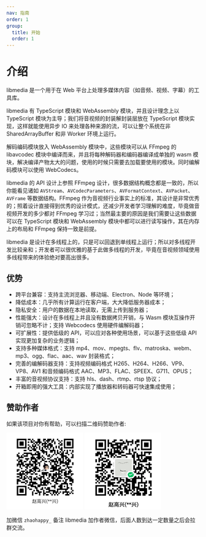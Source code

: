 ```yaml
---
nav: 指南
order: 1
group:
  title: 开始
  order: 1
---
```


# 介绍

libmedia 是一个用于在 Web 平台上处理多媒体内容（如音频、视频、字幕）的工具库。

libmedia 有 TypeScript 模块和 WebAssembly 模块，并且设计理念上以 TypeScript 模块为主导；我们将音视频的封装解封装层放在 TypeScript 模块实现，这样就能使用异步 IO 来处理各种来源的流，可以让整个系统在非 SharedArrayBuffer 和非 Worker 环境上运行。

解码编码模块放入 WebAssembly 模块中，这些模块可以从 FFmpeg 的 libavcodec 模块中编译而来，并且将每种解码器和编码器编译成单独的 wasm 模块，解决编译产物太大的问题，使用的时候只需要去加载要使用的模块。同时编解码模块可以使用 WebCodecs。

libmedia 的 API 设计上参照 FFmpeg 设计，很多数据结构概念都是一致的，所以你能看见诸如 ```AVStream```、```AVCodecParameters```、```AVFormatContext```、```AVPacket```、```AVFrame``` 等数据结构。FFmpeg 作为音视频行业事实上的标准，其设计是非常优秀的；照着设计直接得到优秀的设计模式，还减少开发者学习理解的难度，毕竟做音视频开发的多少都对 FFmpeg 学习过；当然最主要的原因是我们需要让这些数据可以在 TypeScript 模块和 WebAssembly 模块中都可以进行读写操作，其在内存上的布局和 FFmpeg 保持一致是前提。

libmedia 是设计在多线程上的，只是可以回退到单线程上运行；所以对多线程开发比较亲和；开发者可以很优雅的基于此做多线程的开发，毕竟在音视频领域使用多线程带来的体验绝对要高出很多。

## 优势

- 跨平台兼容：支持主流浏览器、移动端、Electron、Node 等环境；
- 降低成本：几乎所有计算运行在客户端，大大降低服务器成本；
- 隐私安全：用户的数据在本地读取，无需上传到服务器；
- 性能强大：设计在多线程上并且没有数据拷贝开销，与 Wasm 模块互操作开销可忽略不计；支持 Webcodecs 使用硬件编解码器；
- 可扩展性：提供低级的 API，可以应对各种使用场景，可以基于这些低级 API 实现更加复杂的业务逻辑；
- 支持多种媒体格式：支持 mp4、mov、mpegts、flv、matroska、webm、mp3、ogg、flac、aac、wav 封装格式；
- 完善的编解码器支持：支持视频编码格式 H265、H264、H266、VP9、VP8、AV1 和音频编码格式 AAC、MP3、FLAC、SPEEX、G711、OPUS；
- 丰富的音视频协议支持：支持 hls、dash、rtmp、rtsp 协议；
- 开箱即用的强大工具：内部实现了播放器和转码器可快速集成使用；

## 赞助作者

如果该项目对你有帮助，可以扫描二维码赞助作者:

<img src="../../public/img/alipay-qcode.png" width="200" alt="alipay" />
<img src="../../public/img/wechat-qcode.png" width="200" alt="wechat-pay" />

加微信 ```zhaohappy_``` 备注 libmedia 加作者微信，后面人数到达一定数量之后会拉群交流。